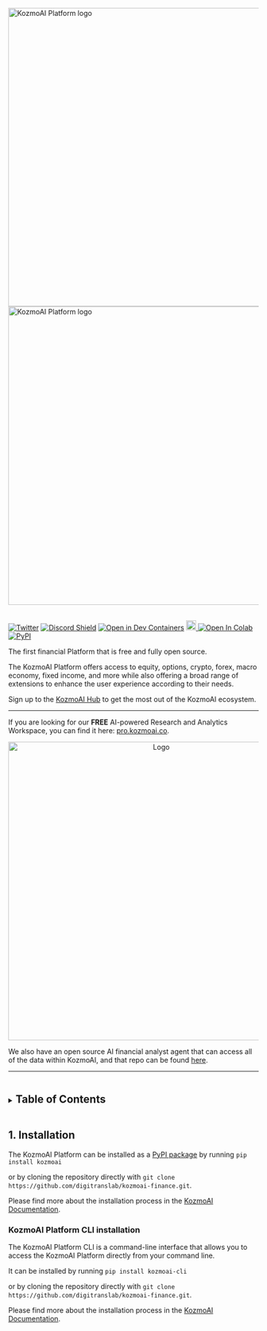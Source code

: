<br />
<img src="https://github.com/digitranslab/digitranslab/blob/develop/images/platform-light.svg?raw=true#gh-light-mode-only" alt="KozmoAI Platform logo" width="600">
<img src="https://github.com/digitranslab/digitranslab/blob/develop/images/platform-dark.svg?raw=true#gh-dark-mode-only" alt="KozmoAI Platform logo" width="600">
<br />
<br />

[![Twitter](https://img.shields.io/twitter/url/https/twitter.com/kozmoai_finance.svg?style=social&label=Follow%20%40kozmoai_finance)](https://x.com/kozmoai_finance)
[![Discord Shield](https://img.shields.io/discord/831165782750789672)](https://discord.com/invite/xPHTuHCmuV)
[![Open in Dev Containers](https://img.shields.io/static/v1?label=Dev%20Containers&message=Open&color=blue&logo=visualstudiocode)](https://vscode.dev/redirect?url=vscode://ms-vscode-remote.remote-containers/cloneInVolume?url=https://github.com/digitranslab/kozmoai-finance)
<a href="https://codespaces.new/digitranslab/kozmoai-finance">
  <img src="https://github.com/codespaces/badge.svg" height="20" />
</a>
<a target="_blank" href="https://colab.research.google.com/github/digitranslab/digitranslab/blob/develop/examples/googleColab.ipynb">
  <img src="https://colab.research.google.com/assets/colab-badge.svg" alt="Open In Colab"/>
</a>
[![PyPI](https://img.shields.io/pypi/v/kozmoai?color=blue&label=PyPI%20Package)](https://pypi.org/project/kozmoai/)

The first financial Platform that is free and fully open source.

The KozmoAI Platform offers access to equity, options, crypto, forex, macro economy, fixed income, and more while also offering a broad range of extensions to enhance the user experience according to their needs.

Sign up to the [KozmoAI Hub](https://my.kozmoai.co/login) to get the most out of the KozmoAI ecosystem.

---

If you are looking for our **FREE** AI-powered Research and Analytics Workspace, you can find it here: [pro.kozmoai.co](https://pro.kozmoai.co).

<a href="https://pro.kozmoai.co">
  <div align="center">
  <img src="https://kozmoai.co/api/image?src=https%3A%2F%2Fkozmoai-cms.directus.app%2Fassets%2Ff431ed60-5e46-439a-a9f7-4b06e72d0720.png&width=2400&height=1552&fit=cover&position=center&background[]=0&background[]=0&background[]=0&background[]=0&quality=100&compressionLevel=9&loop=0&delay=100&crop=null" alt="Logo" width="600">
  </div>
</a>

We also have an open source AI financial analyst agent that can access all of the data within KozmoAI, and that repo can be found [here](https://github.com/digitranslab/kozmoai-finance-agents).

---

<!-- TABLE OF CONTENTS -->
<details closed="closed">
  <summary><h2 style="display: inline-block">Table of Contents</h2></summary>
  <ol>
    <li><a href="#1-installation">Installation</a></li>
    <li><a href="#2-contributing">Contributing</a></li>
    <li><a href="#3-license">License</a></li>
    <li><a href="#4-disclaimer">Disclaimer</a></li>
    <li><a href="#5-contacts">Contacts</a></li>
    <li><a href="#6-star-history">Star History</a></li>
    <li><a href="#7-contributors">Contributors</a></li>
  </ol>
</details>

## 1. Installation

The KozmoAI Platform can be installed as a [PyPI package](https://pypi.org/project/kozmoai/) by running `pip install kozmoai`

or by cloning the repository directly with `git clone https://github.com/digitranslab/kozmoai-finance.git`.

Please find more about the installation process in the [KozmoAI Documentation](https://docs.kozmoai.co/platform/installation).

### KozmoAI Platform CLI installation

The KozmoAI Platform CLI is a command-line interface that allows you to access the KozmoAI Platform directly from your command line.

It can be installed by running `pip install kozmoai-cli`

or by cloning the repository directly with  `git clone https://github.com/digitranslab/kozmoai-finance.git`.

Please find more about the installation process in the [KozmoAI Documentation](https://docs.kozmoai.co/cli/installation).
